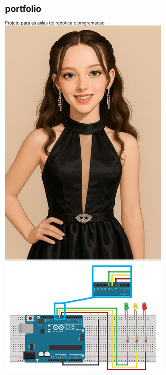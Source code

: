 # portfolio
Projeto para as aulas de robotica e programacao
![alt text](Copilot_20250611_215111.png)
![alt text](<Captura de tela 2025-06-09 160823.png>)
